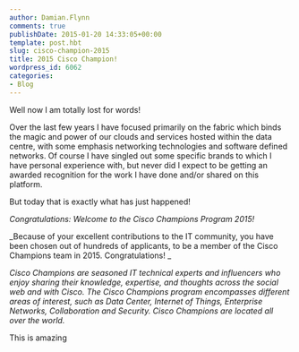 ```yaml
---
author: Damian.Flynn
comments: true
publishDate: 2015-01-20 14:33:05+00:00
template: post.hbt
slug: cisco-champion-2015
title: 2015 Cisco Champion!
wordpress_id: 6062
categories:
- Blog
---
```


Well now I am totally lost for words!

Over the last few years I have focused primarily on the fabric which binds the magic and power of our clouds and services hosted within the data centre, with some emphasis networking technologies and software defined networks. Of course I have singled out some specific brands to which I have personal experience with, but never did I expect to be getting an awarded recognition for the work I have done and/or shared on this platform.

But today that is exactly what has just happened!

_Congratulations: Welcome to the Cisco Champions Program 2015!_

_Because of your excellent contributions to the IT community, you have been chosen out of hundreds of applicants, to be a member of the Cisco Champions team in 2015. Congratulations!
_

_Cisco Champions are seasoned IT technical experts and influencers who enjoy sharing their knowledge, expertise, and thoughts across the social web and with Cisco. The Cisco Champions program encompasses different areas of interest, such as Data Center, Internet of Things, Enterprise Networks, Collaboration and Security. Cisco Champions are located all over the world._

This is amazing
